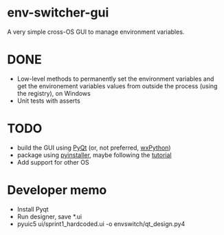 # env-switcher-gui
A very simple cross-OS GUI to manage environment variables.

# DONE
* Low-level methods to permanently set the environment variables and get the environement variables values from outside the process (using the registry), on Windows
* Unit tests with asserts

# TODO
* build the GUI using [PyQt](https://nikolak.com/pyqt-qt-designer-getting-started/) (or, not preferred, [wxPython](http://zetcode.com/wxpython/introduction/))
* package using [pyinstaller](https://github.com/pyinstaller/pyinstaller/wiki), maybe following the [tutorial](http://www.blog.pythonlibrary.org/2010/08/10/a-pyinstaller-tutorial-build-a-binary-series/)
* Add support for other OS

# Developer memo
* Install Pyqt
* Run designer, save *.ui
* pyuic5 ui/sprint1_hardcoded.ui -o envswitch/qt_design.py4

